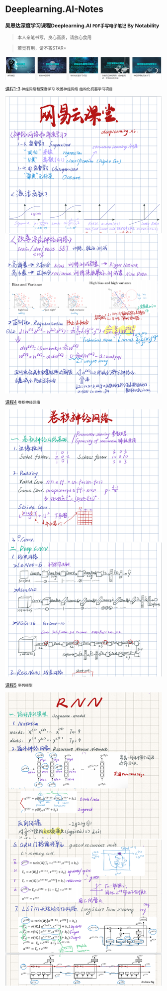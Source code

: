 # Deeplearning.AI-Notes
### 吴恩达深度学习课程Deeplearning.AI `PDF手写电子笔记` By Notability
> 本人亲笔书写，良心高质，请放心食用

> 若觉有用，请不吝STAR:star:

<img src="class.png" width=800>

[课程1-3](/Course1-3.pdf) `神经网络和深度学习` `改善神经网络` `结构化机器学习项目`

<img src="show/1.png" length=200> <img src="show/2.png" length=200>

[课程4](/Course4_CNN.pdf) `卷积神经网络`

<img src="show/3.png" length=200> <img src="show/4.png" length=200> 

[课程5](/Course5_RNN.pdf) `序列模型`

<img src="show/5.png" length=200> <img src="show/6.png" length=200> 
